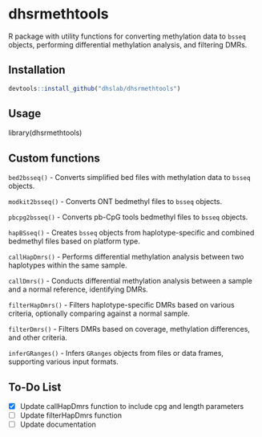 # dhsrmethtools

R package with utility functions for converting methylation data to `bsseq` objects, performing differential methylation analysis, and filtering DMRs.

## Installation

```R
devtools::install_github("dhslab/dhsrmethtools")
```

## Usage

library(dhsrmethtools)

## Custom functions

`bed2bsseq()` - Converts simplified bed files with methylation data to `bsseq` objects.

`modkit2bsseq()` - Converts ONT bedmethyl files to `bsseq` objects.

`pbcpg2bsseq()` - Converts pb-CpG tools bedmethyl files to `bsseq` objects.

`hapBSseq()` - Creates `bsseq` objects from haplotype-specific and combined bedmethyl files based on platform type.

`callHapDmrs()` - Performs differential methylation analysis between two haplotypes within the same sample.

`callDmrs()` - Conducts differential methylation analysis between a sample and a normal reference, identifying DMRs.

`filterHapDmrs()` - Filters haplotype-specific DMRs based on various criteria, optionally comparing against a normal sample.

`filterDmrs()` - Filters DMRs based on coverage, methylation differences, and other criteria.

`inferGRanges()` - Infers `GRanges` objects from files or data frames, supporting various input formats.


## To-Do List

- [x] Update callHapDmrs function to include cpg and length parameters
- [ ] Update filterHapDmrs function
- [ ] Update documentation
